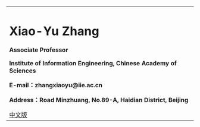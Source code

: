 <div>
<table border="0">
  <tr>
    <td>
      <h1>Xiao-Yu Zhang</h1>
      <p><b>Associate Professor</b></p>
      <p><b>Institute of Information Engineering, Chinese Academy of Sciences</b></p>
      <p><b>E-mail：zhangxiaoyu@iie.ac.cn</b></p>
      <p><b>Address：Road Minzhuang, No.89-A, Haidian District, Beijing</b></p>
      <a href="index.html">中文版</a>
    </td>
<!--     <td width="25%">
      <img src="/zhengjianzhao.jpg" width="100%">
    </td> -->
  </tr>
</table>
</div>

